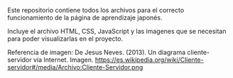 Este repositorio contiene todos los archivos para el correcto funcionamiento de la página de aprendizaje japonés.

Incluye el archivo HTML, CSS, JavaScript y las imagenes que se necesitan para poder visualizarlas en el proyecto.

Referencia de imagen:
De Jesus Neves. (2013). Un diagrama cliente-servidor vía Internet. Imagen. https://es.wikipedia.org/wiki/Cliente-servidor#/media/Archivo:Cliente-Servidor.png
